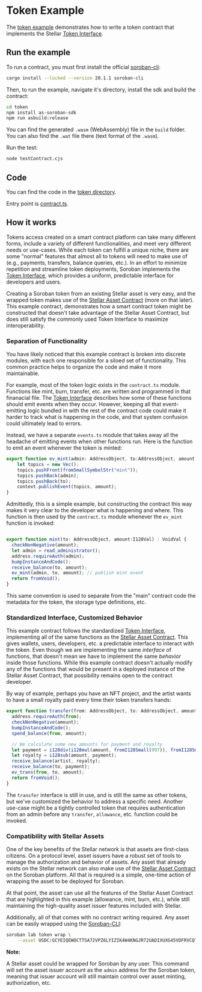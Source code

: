 # Token Example

The [token example](https://github.com/Soneso/as-soroban-examples/tree/main/token) demonstrates how to write a token contract that implements the Stellar [Token Interface](https://soroban.stellar.org/docs/reference/interfaces/token-interface).

## Run the example

To run a contract, you must first install the official [soroban-cli](https://soroban.stellar.org/docs/getting-started/setup):

```sh
cargo install --locked --version 20.1.1 soroban-cli
```

Then, to run the example, navigate it's directory, install the sdk and build the contract:

```sh
cd token
npm install as-soroban-sdk
npm run asbuild:release
```

You can find the generated `.wasm` (WebAssembly) file in the ```build``` folder. You can also find the `.wat` file there (text format of the `.wasm`).

Run the test:

```sh
node testContract.cjs
```

## Code
You can find the code in the [token directory](https://github.com/Soneso/as-soroban-examples/tree/main/token).

Entry point is [contract.ts](https://github.com/Soneso/as-soroban-examples/tree/main/token/assembly/contract.ts).

## How it works

Tokens access created on a smart contract platform can take many different forms, include a variety of different functionalities, and meet very different needs or use-cases. While each token can fulfill a unique niche, there are some "normal" features that almost all to tokens will need to make use of (e.g., payments, transfers, balance queries, etc.). In an effort to minimize repetition and streamline token deployments, Soroban implements the [Token Interface](https://soroban.stellar.org/docs/reference/interfaces/token-interface), which provides a uniform, predictable interface for developers and users.

Creating a Soroban token from an existing Stellar asset is very easy, and the wrapped token makes use of the [Stellar Asset Contract](https://soroban.stellar.org/docs/advanced-tutorials/stellar-asset-contract) (more on that later). This example contract, demonstrates how a smart contract token might be constructed that doesn't take advantage of the Stellar Asset Contract, but does still satisfy the commonly used Token Interface to maximize interoperability.

### Separation of Functionality

You have likely noticed that this example contract is broken into discrete modules, with each one responsible for a siloed set of functionality. This common practice helps to organize the code and make it more maintainable.

For example, most of the token logic exists in the `contract.ts` module. Functions like mint, burn, transfer, etc. are written and programmed in that finanacial file. The [Token Interface](https://soroban.stellar.org/docs/reference/interfaces/token-interface) describes how some of these functions should emit events when they occur. However, keeping all that event-emitting logic bundled in with the rest of the contract code could make it harder to track what is happening in the code, and that system confusion could ultimately lead to errors.

Instead, we have a separate `events.ts` module that takes away all the headache of emitting events when other functions run. Here is the function to emit an event whenever the token is minted:

```typescript
export function ev_mint(admin: AddressObject, to:AddressObject, amount: I128Val): void {
    let topics = new Vec();
    topics.pushFront(fromSmallSymbolStr("mint"));
    topics.pushBack(admin);
    topics.pushBack(to);
    context.publishEvent(topics, amount);
}
```

Admittedly, this is a simple example, but constructing the contract this way makes it very clear to the developer what is happening and where. This function is then used by the `contract.ts` module whenever the `ev_mint` function is invoked:

```typescript

export function mint(to: AddressObject, amount:I128Val) : VoidVal {
  checkNonNegative(amount);
  let admin = read_administrator();
  address.requireAuth(admin);
  bumpInstanceAndCode();
  receive_balance(to, amount);
  ev_mint(admin, to, amount); // publish mint event
  return fromVoid();
}
```

This same convention is used to separate from the "main" contract code the metadata for the token, the storage type definitions, etc.

### Standardized Interface, Customized Behavior

This example contract follows the standardized [Token Interface](https://soroban.stellar.org/docs/reference/interfaces/token-interface), implementing all of the same functions as the [Stellar Asset Contract](https://soroban.stellar.org/docs/advanced-tutorials/stellar-asset-contract). This gives wallets, users, developers, etc. a predictable interface to interact with the token. Even though we are implementing the same *interface* of functions, that doesn't mean we have to implement the same *behavior* inside those functions. While this example contract doesn't actually modify any of the functions that would be present in a deployed instance of the Stellar Asset Contract, that possibility remains open to the contract developer.

By way of example, perhaps you have an NFT project, and the artist wants to have a small royalty paid every time their token transfers hands:

```typescript
export function transfer(from: AddressObject, to: AddressObject, amount:I128Val) : VoidVal {
  address.requireAuth(from);
  checkNonNegative(amount);
  bumpInstanceAndCode();
  spend_balance(from, amount);

  // We calculate some new amounts for payment and royalty
  let payment = i128div(i128mul(amount, fromI128Small(997)), fromI128Small(1000));
  let royalty = i128sub(amount, payment);
  receive_balance(artist, royalty);
  receive_balance(to, payment);
  ev_trans(from, to, amount);
  return fromVoid();
}
```

The `transfer` interface is still in use, and is still the same as other tokens, but we've customized the behavior to address a specific need. Another use-case might be a tightly controlled token that requires authentication from an admin before any `transfer`, `allowance`, etc. function could be invoked.

### Compatibility with Stellar Assets

One of the key benefits of the Stellar network is that assets are first-class citizens. On a protocol level, asset issuers have a robust set of tools to manage the authorization and behavior of assets. Any asset that already exists on the Stellar network can also make use of the [Stellar Asset Contract](https://soroban.stellar.org/docs/advanced-tutorials/stellar-asset-contract) on the Soroban platform. All that is required is a simple, one-time action of wrapping the asset to be deployed for Soroban.

At that point, the asset can use all the features of the Stellar Asset Contract that are highlighted in this example (allowance, mint, burn, etc.), while still maintaining the high-quality asset issuer features included with Stellar.

Additionally, all of that comes with no contract writing required. Any asset can be easily wrapped using the [Soroban-CLI](https://soroban.stellar.org/docs/reference/soroban-cli):

```sh
soroban lab token wrap \
    --asset USDC:GCYEIQEWOCTTSA72VPZ6LYIZIK4W4KNGJR72UADIXUXG45VDFRVCQTYE
```

**Note:**

A Stellar asset could be wrapped for Soroban by any user. This command will set the asset issuer account as the `admin` address for the Soroban token, meaning that issuer account will still maintain control over asset minting, authorization, etc.
